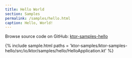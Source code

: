 ```yaml
---
title: Hello World
section: Samples
permalink: /samples/hello.html
caption: Hello, World!
---
```


Browse source code on GitHub: [ktor-samples-hello](https://github.com/ktorio/ktor/tree/master/ktor-samples/ktor-samples-hello)

{% include sample.html paths = 'ktor-samples/ktor-samples-hello/src/io/ktor/samples/hello/HelloApplication.kt' %}
